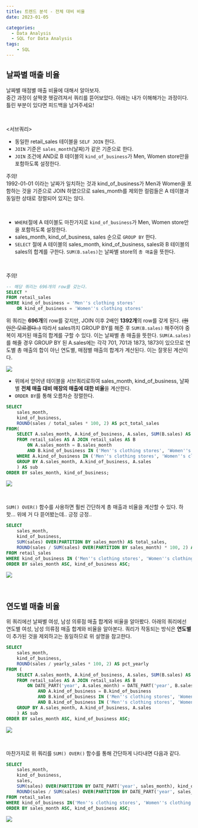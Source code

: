 ```yaml
---
title: 트렌드 분석 - 전체 대비 비율
date: 2023-01-05

categories:
  - Data Analysis
  - SQL for Data Analysis
tags:
    - SQL
---
```


## 날짜별 매출 비율

날짜별 매점별 매출 비율에 대해서 알아보자. <br>
중간 과정이 살짝쿵 헷갈려져서 쿼리를 뜯어보았다. 아래는 내가 이해해가는 과정이다. 틀린 부분이 있다면 피드백을 남겨주세요!

<br>

<서브쿼리>
- 동일한 retail_sales 테이블을 `SELF JOIN` 한다.
- `JOIN` 기준은 `sales_month`(날짜)가 같은 기준으로 한다.
- `JOIN` 조건에 AND로 B 테이블의 `kind_of_business`가 Men, Women store만을 포함하도록 설정한다.

주의! <br>
1992-01-01 이라는 날짜가 일치하는 것과 kind_of_business가 Men과 Women을 포함하는 것을 기준으로 JOIN 하였으므로 sales_month를 제외한 컬럼들은 A 테이블과 동일한 상태로 정렬되어 있지는 않다.

<br>

- `WHERE`절에 A 테이블도 마찬가지로 `kind_of_business`가 Men, Women store만을 포함하도록 설정한다.
- sales_month, kind_of_business, sales 순으로 `GROUP BY` 한다.
- `SELECT` 절에 A 테이블의 sales_month, kind_of_business, sales와 B 테이블의 sales의 합계를 구한다. `SUM(B.sales)`는 날짜별 store의 `총 매출`을 뜻한다.

<br>

주의!

```sql
-- 해당 쿼리는 696개의 row를 갖는다.
SELECT * 
FROM retail_sales
WHERE kind_of_business = 'Men''s clothing stores'
	OR kind_of_business = 'Women''s clothing stores'
```
위 쿼리는 **696개**의 row를 갖지만, JOIN 이후 2배인 **1392개**의 row를 갖게 된다. ~~(원인은 모르겠다..)~~ 따라서 sales까지 GROUP BY를 해준 후 `SUM(B.sales)` 해주어야 중복이 제거된 매출의 합계를 구할 수 있다. 이는 날짜별 총 매출을 뜻한다. `SUM(A.sales)`를 해줄 경우 GROUP BY 된 A.sales에는 각각 701, 701과 1873, 1873이 있으므로 연도별 총 매출의 합이 아닌 연도별, 매점별 매출의 합계가 계산된다. 이는 잘못된 계산이다.
<br>

![](https://velog.velcdn.com/images/ddoddo/post/978a5585-d5e3-4628-8988-17fb7341bf07/image.png) 

- 위에서 얻어낸 테이블을 서브쿼리로하여 sales_month, kind_of_business, 날짜별 **전체 매출 대비 매장의 매출에 대한 비율**을 계산한다.
- `ORDER BY`를 통해 오름차순 정렬한다.

```sql
SELECT
	sales_month,
	kind_of_business,
	ROUND(sales / total_sales * 100, 2) AS pct_total_sales
FROM(
	SELECT A.sales_month, A.kind_of_business, A.sales, SUM(B.sales) AS total_sales
	FROM retail_sales AS A JOIN retail_sales AS B
		ON A.sales_month = B.sales_month
		AND B.kind_of_business IN ('Men''s clothing stores', 'Women''s clothing stores')
	WHERE A.kind_of_business IN ('Men''s clothing stores', 'Women''s clothing stores')
	GROUP BY A.sales_month, A.kind_of_business, A.sales
	) AS sub
ORDER BY sales_month, kind_of_business;
```
![](https://velog.velcdn.com/images/ddoddo/post/2a26d86e-ff8e-4a5c-84ae-b4e3eb672695/image.png)

<br>

`SUM() OVER()` 함수를 사용하면 훨씬 간단하게 총 매출과 비율을 계산할 수 있다. 하핫... 위에 거 다 뜯어봤는데.. 긍정 긍정..
```sql
SELECT
	sales_month,
	kind_of_business,
	SUM(sales) OVER(PARTITION BY sales_month) AS total_sales,
	ROUND(sales / SUM(sales) OVER(PARTITION BY sales_month) * 100, 2) AS pct_total_sales
FROM retail_sales
WHERE kind_of_business IN ('Men''s clothing stores', 'Women''s clothing stores')
ORDER BY sales_month ASC, kind_of_business ASC;
```
![](https://velog.velcdn.com/images/ddoddo/post/46a794ae-369c-4c45-b408-316079206f7d/image.png)

<br>

## 연도별 매출 비율
위 쿼리에선 날짜별 여성, 남성 의류점 매출 합계와 비율을 알아봤다.
아래의 쿼리에선 연도별 여성, 남성 의류점 매출 합계와 비율을 알아본다. 쿼리가 작동되는 방식은 **연도별**이 추가된 것을 제외하고는 동일하므로 위 설명을 참고한다.

```sql
SELECT
	sales_month,
	kind_of_business,
	ROUND(sales / yearly_sales * 100, 2) AS pct_yearly
FROM (
	SELECT A.sales_month, A.kind_of_business, A.sales, SUM(B.sales) AS yearly_sales
	FROM retail_sales AS A JOIN retail_sales AS B
		ON DATE_PART('year', A.sales_month) = DATE_PART('year', B.sales_month)
			AND A.kind_of_business = B.kind_of_business
			AND B.kind_of_business IN ('Men''s clothing stores', 'Women''s clothing stores')
			AND B.kind_of_business IN ('Men''s clothing stores', 'Women''s clothing stores')
	GROUP BY A.sales_month, A.kind_of_business, A.sales
	) AS sub
ORDER BY sales_month ASC, kind_of_business ASC;
```
![](https://velog.velcdn.com/images/ddoddo/post/47c9fb08-8008-4b8a-8de4-c7c1a98ac7b5/image.png)

<br>

마찬가지로 위 쿼리를 `SUM() OVER()` 함수를 통해 간단하게 나타내면 다음과 같다.

```sql
SELECT
	sales_month,
	kind_of_business,
    sales,
	SUM(sales) OVER(PARTITION BY DATE_PART('year', sales_month), kind_of_business) AS yearly_sales,
	ROUND(sales / SUM(sales) OVER(PARTITION BY DATE_PART('year', sales_month), kind_of_business) * 100, 2) AS pct_yearly
FROM retail_sales
WHERE kind_of_business IN('Men''s clothing stores', 'Women''s clothing stores')
ORDER BY sales_month ASC, kind_of_business ASC;
```
![](https://velog.velcdn.com/images/ddoddo/post/f928004e-cbad-4eb8-a9d4-524cea5fdc0b/image.png)

